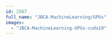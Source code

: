 ```yaml
---
id: 2567
full_name: "JBCA-MachineLearning/GPUs"
images: 
  - "JBCA-MachineLearning-GPUs-cuda10"
---
```

